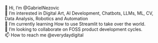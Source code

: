   👋 Hi, I’m @GabrielNezovic  
👀 I’m interested in Digital Art, AI Development, Chatbots, LLMs, ML, CV, Data Analysis, Robotics and Automation  
  🌱 I’m currently learning How to use Streamlit to take over the world.  
  💞️ I’m looking to collaborate on FOSS product development cycles.  
📫 How to reach me @everydaydigital  

<!--
**everydaydigital/everydaydigital** is a ✨ _special_ ✨ repository because its `README.md` (this file) appears on your GitHub profile.

Here are some ideas to get you started:

- 🔭 I’m currently working on ...
- 🌱 I’m currently learning ...
- 👯 I’m looking to collaborate on ...
- 🤔 I’m looking for help with ...
- 💬 Ask me about ...
- 📫 How to reach me: ...
- 😄 Pronouns: ...
- ⚡ Fun fact: ...
-->
